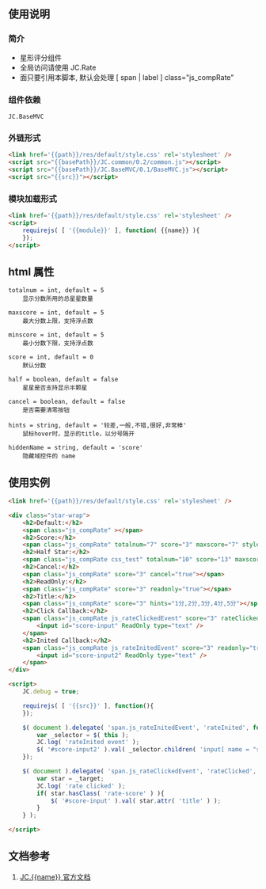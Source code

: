 ## 使用说明

### 简介

- 星形评分组件
- 全局访问请使用 JC.Rate
- 面只要引用本脚本, 默认会处理 [ span | label ] class="js_compRate"

### 组件依赖
    JC.BaseMVC

### 外链形式

```html
<link href='{{path}}/res/default/style.css' rel='stylesheet' />
<script src="{{basePath}}/JC.common/0.2/common.js"></script>
<script src="{{basePath}}/JC.BaseMVC/0.1/BaseMVC.js"></script>
<script src="{{src}}"></script>
```

### 模块加载形式
```html
<link href='{{path}}/res/default/style.css' rel='stylesheet' />
<script>
    requirejs( [ '{{module}}' ], function( {{name}} ){
    });
</script>
```

## html 属性

    totalnum = int, default = 5
        显示分数所用的总星星数量

    maxscore = int, default = 5
        最大分数上限，支持浮点数

    minscore = int, default = 5
        最小分数下限，支持浮点数

    score = int, default = 0
        默认分数

    half = boolean, default = false
        星星是否支持显示半颗星

    cancel = boolean, default = false
        是否需要清零按钮

    hints = string, default = '较差,一般,不错,很好,非常棒'
        鼠标hover时，显示的title，以分号隔开

    hiddenName = string, default = 'score'
        隐藏域控件的 name

## 使用实例
```html
<link href='{{path}}/res/default/style.css' rel='stylesheet' />

<div class="star-wrap">
    <h2>Default:</h2>
    <span class="js_compRate" ></span>
    <h2>Score:</h2>
    <span class="js_compRate" totalnum="7" score="3" maxscore="7" style="display:inline"></span> text after 
    <h2>Half Star:</h2>
    <span class="js_compRate css_test" totalnum="10" score="13" maxscore="21" minScore="0" half="true"></span>
    <h2>Cancel:</h2>
    <span class="js_compRate" score="3" cancel="true"></span>
    <h2>ReadOnly:</h2>
    <span class="js_compRate" score="3" readonly="true"></span>
    <h2>Title:</h2>
    <span class="js_compRate" score="3" hints="1分,2分,3分,4分,5分"></span>
    <h2>Click Callback:</h2>
    <span class="js_compRate js_rateClickedEvent" score="3" rateClicked="rateClicked">
        <input id="score-input" ReadOnly type="text" />
    </span>
    <h2>Inited Callback:</h2>
    <span class="js_compRate js_rateInitedEvent" score="3" readonly="true" hints="1分,2分,3分,4分,5分">
        <input id="score-input2" ReadOnly type="text" />
    </span>
</div>

<script>
    JC.debug = true;

    requirejs( [ '{{src}}' ], function(){
    });

    $( document ).delegate( 'span.js_rateInitedEvent', 'rateInited', function( _evt, _rateIns ){
        var _selector = $( this );
        JC.log( 'rateInited event' );
        $( '#score-input2' ).val( _selector.children( 'input[ name = "score" ]' ).attr( 'value' ) + '分' );
    });

    $( document ).delegate( 'span.js_rateClickedEvent', 'rateClicked', function( _evt, _target, _rateIns ) {
        var star = _target;
        JC.log( 'rate clicked' );
        if( star.hasClass( 'rate-score' ) ){
            $( '#score-input' ).val( star.attr( 'title' ) );
        }
    } );

</script>
```

## 文档参考

1. [JC.{{name}} 官方文档](http://360.75team.com/~qiushaowei/jc2/docs_api/classes/JC.{{name}}.html)

